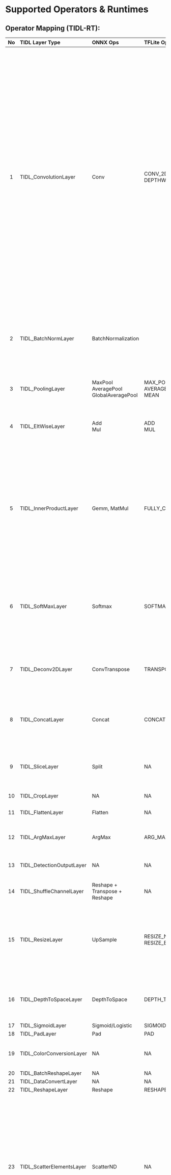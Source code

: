 # Supported Operators & Runtimes

## Operator Mapping (TIDL-RT):

<div align="center">

| No | TIDL Layer Type                | ONNX Ops                                    | TFLite Ops                                 | Notes |
|:--:|:-------------------------------|:--------------------------------------------|:-------------------------------------------|:------|
| 1  | TIDL_ConvolutionLayer          | Conv                                        | CONV_2D<br>DEPTHWISE_CONV_2D               | <ul><li>Regular & Depthwise convolution will be imported as convolution </li><li> For TFLite DepthwiseConv2dNative, depth_multiplier shall be 1 if number of input channels > 1 </li><li>ReLU & Batchnorm layers will be merged into convolution to get better performance</li><li>Validated kernel sizes: 1x1, 3x3, 5x5, 7x7,1x3,3x1,1x5,5x1,1x7,7x1</li><li> If stride == 4, only supported kernel == 11x11</li><li>if stride == 2, kernel should be less than 7. Even kernel dimensions like 2x2, 4x4, 6x6 are not supported</li><li>Depthwise Separable Convolution only supports 3x3,5x5,7x7 with stride 1 and 3x3 with stride 2</li><li> Convolutions with kernel NxN, stride = N (**Patch embedding**) are also supported but are not currently optimal in this release </li><li> Dilated Convolution is only supported for non-strided convolution</li></ul> **Note : Please refer to MMALIB's release notes in your SDK for all supported configurations**<br> **Note : Some of the kernel combinations are not optimized in the current release, please refer to MMALIB's release notes for the same** |
| 2  | TIDL_BatchNormLayer            | BatchNormalization                          |                                            | <ul><li>ReLU, Scale, Bias, PReLU, Leaky ReLU, Hard Sigmoid, TanH, ELU & GELU will be merged & imported as batchnorm</li><li> All channel-wise broadcast operations are mapped to Batchnorm</li></ul>|
| 3  | TIDL_PoolingLayer              | MaxPool<br>AveragePool<br>GlobalAveragePool | MAX_POOL_2D<br>AVERAGE_POOL_2D<br>MEAN     | <ul><li>Pooling has been validated for the following kernel sizes: 3x3,2x2,1x1, with a maximum stride of 2</li></ul> |
| 4  | TIDL_EltWiseLayer              | Add<br>Mul                                  | ADD<br>MUL                                 | <ul><li>Support for 2 tensors validated extensively, multiple input tensors have had limited validation</li></ul> |
| 5  | TIDL_InnerProductLayer         | Gemm, MatMul                                | FULLY_CONNECTED                            | <ul><li>Supports up to 3 dimension tensors only. Any higher dimension tensor shall have dimension value equal to 1 for fourth dimension onwards </li><li> Doesn’t support broadcast of 3rd dimension for variable inputs  </li><li>For TDA4VM variable input case, doesn’t support unsigned input </li><li> Support for MatMul with both variable tensors is not optimal in the current release</li><li>Higher dimensional matmuls can be realized by reshaping the higher dimensions into the 3rd dimension</li></ul>|
| 6  | TIDL_SoftMaxLayer              | Softmax                                     | SOFTMAX                                    | <ul><li>Supports 8-bit inputs with 8-bit outputs with axis support for width (axis=-1) for any NxCxHxW tensor</li><li>Supports integer (8/16-bit) to float softmax only for flattened inputs</li><li>Softmax performance is not optimal in the current release</li></ul> |
| 7  | TIDL_Deconv2DLayer             | ConvTranspose                               | TRANSPOSE_CONV                             | <ul><li>Only 8x8, 4x4 and 2x2 kernel with 2x2 stride is supported. It is recommended to use Resize/Upsample to get better performance. This layer is not supported in 16-bit for AM62A</li></ul>|
| 8  | TIDL_ConcatLayer               | Concat                                      | CONCATENATION                              | <ul><li>Concat defaults channel-wise by default. Concat will be width-wise if it happens post a flatten layer (used in the context of SSD)</li></ul>|
| 9  | TIDL_SliceLayer                | Split                                       | NA                                         | <ul><li>Only channel wise slice is supported (with no stride)</li><li>Patch merging expressed with strided slice will be transformed into a transpose layer</li></ul>|
| 10 | TIDL_CropLayer                 | NA                                          | NA                                         |  |
| 11 | TIDL_FlattenLayer              | Flatten                                     | NA                                         | <ul><li>16-bit is not optimal in the current version</li></ul>|
| 12 | TIDL_ArgMaxLayer               | ArgMax                                      | ARG_MAX                                    | <ul><li>Only axis == 1 is supported (For Semantic Segmentation) </li></ul>|
| 13 | TIDL_DetectionOutputLayer      | NA                                          | NA                                         | <ul><li>Please refer to the [Meta Architecture Documentation](./tidl_fsg_od_meta_arch.md) for further details </li></ul>|
| 14 | TIDL_ShuffleChannelLayer       | Reshape + Transpose + Reshape               | NA                                         |  |
| 15 | TIDL_ResizeLayer               | UpSample                                    | RESIZE_NEAREST_NEIGHBOR<br>RESIZE_BILINEAR | <ul><li>Only power of 2 and symmetric resize is supported <br>Any resize ratio which is power of 2 and greater than 4 will be placed by combination of 4x4 resize layer and 2x2 resize layer <br> For example, an 8x8 resize will be replaced by a 4x4 resize followed by a 2x2 resize </li></ul> |
| 16 | TIDL_DepthToSpaceLayer         | DepthToSpace                                | DEPTH_TO_SPACE                             |  <ul><li>Supports non-strided convolution with upscale factors of 2, 4 and 8. This layer is currently not supported for AM62A </li></ul>| 
| 17 | TIDL_SigmoidLayer              | Sigmoid/Logistic                            | SIGMOID/LOGISTIC                           |   |
| 18 | TIDL_PadLayer                  | Pad                                         | PAD                                        |   |
| 19 | TIDL_ColorConversionLayer      | NA                                          | NA                                         |  <ul><li>Only YUV420 NV12 format conversion to RGB/BGR color format is supported </li></ul>|
| 20 | TIDL_BatchReshapeLayer         | NA                                          | NA                                         |  |
| 21 | TIDL_DataConvertLayer          | NA                                          | NA                                         |  |
| 22 | TIDL_ReshapeLayer              | Reshape                                     | RESHAPE                                         |  |
| 23 | TIDL_ScatterElementsLayer                 | ScatterND | NA | <ul><li>It is supported with following constraints:<ul><li> 'data' input is ignored and assumed as complete zero value buffer </li><li> 'indices' with only int32 data type, even though operator interface is int64</li><li> 'updates' data type can be int8,int16,uint8,uint16</li><li> 'element' and 'line/vector' updates are only supported for now</li><li> The datatype of the ‘update’ is same as the data type of the input ‘data’</li><li> ‘index_put_’ operator in pytorch can be used to generate this operator in the onnx mode</li></ul></li></ul>
| 24 | TIDL_GatherLayer               | Gather                                      | NA                                         | <ul><li>It is supported with following constraints:<ul><li> 'line/vector' gathers are only supported for now</li><li>  ‘index_select’ operator in pytorch can be used to generate this operator in the onnx mode with restriction on indices tensor to be one-dimensional </li></ul></li></ul>|
| 25 | TIDL_TransposeLayer            | Transpose                                   | TRANSPOSE                                  | <ul><li>Support for 4D Transpose is enabled, i.e every possible permutation of (Batch, Channel, Height, Width) is supported </li></ul>|
| 26 | TIDL_LayernormLayer            | ReduceMean-Sub-Pow(2)-ReduceMean-Add-Sqrt-Div                                   | NA                                  | <ul><li>Only 8-bit signed input is supported</li><li>Only supports the width axis (axis=-1)</li><li>Performance in current release is suboptimal</li></ul>|

</div>
<br>

## Other compatible layers

<div align="center">

| No | ONNX Ops  | TFLite Ops    | Notes |
|:--:|:----------|:--------------|-------|
| 1  | Split     |               | Split layer will be removed after import |
| 2  |            | MINIMUM       | For ReLU6 / ReLU8      |
| 3 | Clip      |               | Parametric activation threshold PACT       |

</div>
<br>


# Supported model formats & operator versions
Proto files from the versions below are used for validating pre-trained models. In most cases, models from new versions should also work since the core operators tend to remain the same
  - ONNX - 1.3.0 (opset 18)
  - TFLite - Tensorflow 2.0-Alpha

*Since the Tensorflow 2.0 is planning to drop support for frozen buffer, we recommend to users to migrate to TFLite model format for Tensorflow 1.x.x as well. TFLite model format is supported in both TF 1.x.x and TF 2.x*


# Feature set comparison across devices

<div align="center">

| Feature  | AM62A | AM68A |AM68PA | AM69A|
| ------- |:-----------:|:-----------:|:-----------:|:-----------:|
|Support for Asymmetric, Per Channel Quantization <br> ([Asymmetric, per-axis quantization](tidl_fsg_quantization.md#d-native-support-for-tensorflow-lite-int8-ptq-models))  | :heavy_check_mark: |:heavy_check_mark: | :x: |:heavy_check_mark:|
| Support for LUT accelerated non-linear activations<sup>1</sup>  | :x: |:heavy_check_mark: | :heavy_check_mark:|:heavy_check_mark:|

</div>

*<sup>1</sup>LUT accelerated non-linear activations include  Sigmoid, Hard Sigmoid, GELU, TanH, Softmax & ELU*
